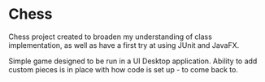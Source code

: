 # Chess
Chess project created to broaden my understanding of class implementation, as well as have a first try at using JUnit and JavaFX.

Simple game designed to be run in a UI Desktop application. Ability to add custom pieces is in place with how code is set up - to come back to.
